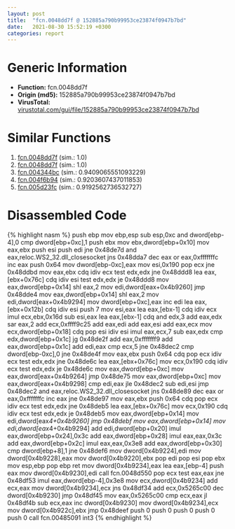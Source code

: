 ```yaml
---
layout: post
title:  "fcn.0048dd7f @ 152885a790b99953ce23874f0947b7bd"
date:   2021-08-30 15:52:19 +0300
categories: report
---
```


# Generic Information
- **Function:** fcn.0048dd7f
- **Origin (md5):** 152885a790b99953ce23874f0947b7bd
- **VirusTotal:** [virustotal.com/gui/file/152885a790b99953ce23874f0947b7bd][virustotal_ref]



# Similar Functions

1. [fcn.0048dd7f][similar_1_ref] (sim.: 1.0)
2. [fcn.0048dd7f][similar_2_ref] (sim.: 1.0)
3. [fcn.004344bc][similar_3_ref] (sim.: 0.9409065551093229)
4. [fcn.004f6b94][similar_4_ref] (sim.: 0.9203607437011853)
5. [fcn.005d23fc][similar_5_ref] (sim.: 0.9192562736532727)


# Disassembled Code

{% highlight nasm %}
push ebp
mov ebp,esp
sub esp,0xc
and dword[ebp-4],0
cmp dword[ebp+0xc],1
push ebx
mov ebx,dword[ebp+0x10]
mov eax,ebx
push esi
push edi
jne 0x48de7d
and eax,reloc.WS2_32.dll_closesocket
jns 0x48dda7
dec eax
or eax,0xfffffffc
inc eax
push 0x64
mov dword[ebp-0xc],eax
mov esi,0x190
pop ecx
jne 0x48ddbd
mov eax,ebx
cdq 
idiv ecx
test edx,edx
jne 0x48ddd8
lea eax,[ebx+0x76c]
cdq 
idiv esi
test edx,edx
je 0x48ddd8
mov eax,dword[ebp+0x14]
shl eax,2
mov edi,dword[eax+0x4b9260]
jmp 0x48dde4
mov eax,dword[ebp+0x14]
shl eax,2
mov edi,dword[eax+0x4b9294]
mov dword[ebp+0xc],eax
inc edi
lea eax,[ebx+0x12b]
cdq 
idiv esi
push 7
mov esi,eax
lea eax,[ebx-1]
cdq 
idiv ecx
imul ecx,ebx,0x16d
sub esi,eax
lea eax,[ebx-1]
cdq 
and edx,3
add eax,edx
sar eax,2
add ecx,0xffff9c25
add eax,edi
add eax,esi
add eax,ecx
mov ecx,dword[ebp+0x18]
cdq 
pop esi
idiv esi
imul eax,ecx,7
sub eax,edx
cmp edx,dword[ebp+0x1c]
jg 0x48de2f
add eax,0xfffffff9
add eax,dword[ebp+0x1c]
add edi,eax
cmp ecx,5
jne 0x48dec2
cmp dword[ebp-0xc],0
jne 0x48de4f
mov eax,ebx
push 0x64
cdq 
pop ecx
idiv ecx
test edx,edx
jne 0x48de6c
lea eax,[ebx+0x76c]
mov ecx,0x190
cdq 
idiv ecx
test edx,edx
je 0x48de6c
mov eax,dword[ebp+0xc]
mov eax,dword[eax+0x4b9264]
jmp 0x48de75
mov eax,dword[ebp+0xc]
mov eax,dword[eax+0x4b9298]
cmp edi,eax
jle 0x48dec2
sub edi,esi
jmp 0x48dec2
and eax,reloc.WS2_32.dll_closesocket
jns 0x48de89
dec eax
or eax,0xfffffffc
inc eax
jne 0x48de97
mov eax,ebx
push 0x64
cdq 
pop ecx
idiv ecx
test edx,edx
jne 0x48deb5
lea eax,[ebx+0x76c]
mov ecx,0x190
cdq 
idiv ecx
test edx,edx
je 0x48deb5
mov eax,dword[ebp+0x14]
mov edi,dword[eax*4+0x4b9260]
jmp 0x48debf
mov eax,dword[ebp+0x14]
mov edi,dword[eax*4+0x4b9294]
add edi,dword[ebp+0x20]
imul eax,dword[ebp+0x24],0x3c
add eax,dword[ebp+0x28]
imul eax,eax,0x3c
add eax,dword[ebp+0x2c]
imul eax,eax,0x3e8
add eax,dword[ebp+0x30]
cmp dword[ebp+8],1
jne 0x48def6
mov dword[0x4b9224],edi
mov dword[0x4b9228],eax
mov dword[0x4b9220],ebx
pop edi
pop esi
pop ebx
mov esp,ebp
pop ebp
ret 
mov dword[0x4b9234],eax
lea eax,[ebp-4]
push eax
mov dword[0x4b9230],edi
call fcn.0048d550
pop ecx
test eax,eax
jne 0x48df53
imul eax,dword[ebp-4],0x3e8
mov ecx,dword[0x4b9234]
add ecx,eax
mov dword[0x4b9234],ecx
jns 0x48df34
add ecx,0x5265c00
dec dword[0x4b9230]
jmp 0x48df45
mov eax,0x5265c00
cmp ecx,eax
jl 0x48df4b
sub ecx,eax
inc dword[0x4b9230]
mov dword[0x4b9234],ecx
mov dword[0x4b922c],ebx
jmp 0x48deef
push 0
push 0
push 0
push 0
push 0
call fcn.00485091
int3 
{% endhighlight %}


[similar_1_ref]: /report/fcn.0048dd7f@912f1d013a0d6151bc7a7cef6da1b2a0
[similar_2_ref]: /report/fcn.0048dd7f@fb9b7d22bc1c143ac66b0575cbdd088d
[similar_3_ref]: /report/fcn.004344bc@d96761eb00d2d97e2b6f5ffffed0b46a
[similar_4_ref]: /report/fcn.004f6b94@a9a3c47f5c08fef0f0f69b66c17916ac
[similar_5_ref]: /report/fcn.005d23fc@4179b381a87b74dcd140154f9010ef86
[virustotal_ref]: https://www.virustotal.com/gui/file/152885a790b99953ce23874f0947b7bd